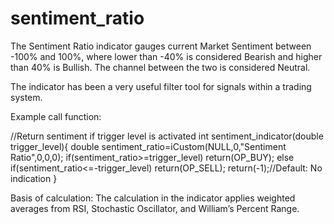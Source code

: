 # sentiment_ratio
The Sentiment Ratio indicator gauges current Market Sentiment between -100% and 100%, where lower than -40% is considered Bearish and higher than 40% is Bullish. The channel between the two is considered Neutral.

The indicator has been a very useful filter tool for signals within a trading system.

Example call function:

//Return sentiment if trigger level is activated
int sentiment_indicator(double trigger_level){
  double sentiment_ratio=iCustom(NULL,0,"Sentiment Ratio",0,0,0);
  if(sentiment_ratio>=trigger_level) return(OP_BUY);
  else if(sentiment_ratio<=-trigger_level) return(OP_SELL);
  return(-1);//Default: No indication
}

Basis of calculation:
The calculation in the indicator applies weighted averages from RSI, Stochastic Oscillator, and William’s Percent Range.
